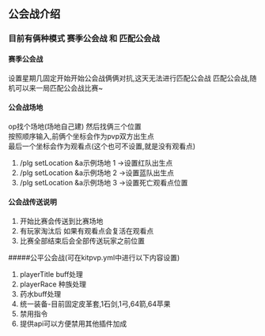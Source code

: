 ## 公会战介绍

### 目前有俩种模式 赛季公会战 和 匹配公会战

#### 赛季公会战
设置星期几固定开始开始公会战俩俩对抗,这天无法进行匹配公会战
匹配公会战,随机可以来一局匹配公会战比赛~

#### 公会战场地
op找个场地(场地自己建) 然后找俩三个位置  
按照顺序输入,前俩个坐标会作为pvp双方出生点  
最后一个坐标会作为观看点(这个也可不设置,就是没有观看点)
1. /plg setLocation &a示例场地 1  ->设置红队出生点
2. /plg setLocation &a示例场地 2  ->设置蓝队出生点
3. /plg setLocation &a示例场地 3  ->设置死亡观看点位置

#### 公会战传送说明
1. 开始比赛会传送到比赛场地
2. 有玩家淘汰后 如果有观看点会复活在观看点
3. 比赛全部结束后会全部传送玩家之前位置

#####公平公会战(可在kitpvp.yml中进行以下内容设置)
1. playerTitle buff处理
2. playerRace 种族处理
3. 药水buff处理
4. 统一装备-目前固定皮革套,1石剑,1弓,64箭,64苹果
5. 禁用指令
6. 提供api可以方便禁用其他插件加成
